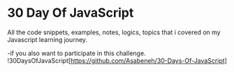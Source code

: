# 30 Day Of JavaScript
All the code snippets, examples, notes, logics, topics that i covered on my Javascript learning journey. 

-if you also want to participate in this challenge.
!30DaysOfJavaScript[https://github.com/Asabeneh/30-Days-Of-JavaScript]